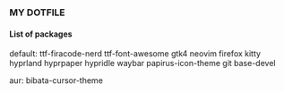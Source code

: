 ### MY DOTFILE

#### List of packages

default:
ttf-firacode-nerd ttf-font-awesome gtk4 neovim firefox
kitty hyprland hyprpaper hypridle waybar papirus-icon-theme
git base-devel

aur:
bibata-cursor-theme
